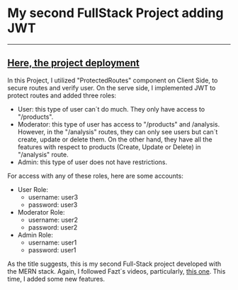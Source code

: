 # My second FullStack Project adding JWT

---

## [Here, the project deployment](https://naimchaya-authjwt.up.railway.app)

In this Project, I utilized "ProtectedRoutes" component on Client Side, to secure routes and verify user. On the serve side, I implemented JWT to protect routes and added three roles:

- User: this type of user can´t do much. They only have access to "/products".
- Moderator: this type of user has access to "/products" and /analysis. However, in the "/analysis" routes, they can only see users but can´t create, update or delete them. On the other hand, they have all the features with respect to products (Create, Update or Delete) in "/analysis" route.
- Admin: this type of user does not have restrictions.

For access with any of these roles, here are some accounts:

- User Role:
  - username: user3
  - password: user3
- Moderator Role:
  - username: user2
  - password: user2
- Admin Role:
  - username: user1
  - password: user1

As the title suggests, this is my second Full-Stack project developed with the MERN stack. Again, I followed Fazt´s videos, particularly, [this one](https://www.youtube.com/watch?v=lV7mxivGX_I&t=1954s). This time, I added some new features.
